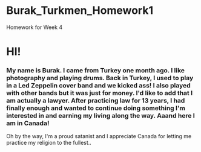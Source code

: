 # Burak_Turkmen_Homework1
Homework for Week 4

# HI!

### My name is Burak. I came from Turkey one month ago. I like photography and playing drums. Back in Turkey, I used to play in a Led Zeppelin cover band and we kicked ass! I also played with other bands but it was just for money. I'd like to add that I am actually a lawyer. After practicing law for 13 years, I had finally enough and wanted to continue doing something I'm interested in and earning my living along the way. Aaand here I am in Canada!  


Oh by the way, I'm a proud satanist and I appreciate Canada for letting me practice my religion to the fullest..  




